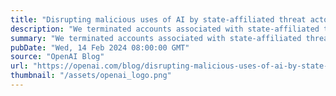 ```yaml
---
title: "Disrupting malicious uses of AI by state-affiliated threat actors"
description: "We terminated accounts associated with state-affiliated threat actors. Our findings show our models offer only limited, incremental capabilities for malicious cybersecurity tasks."
summary: "We terminated accounts associated with state-affiliated threat actors. Our findings show our models offer only limited, incremental capabilities for malicious cybersecurity tasks."
pubDate: "Wed, 14 Feb 2024 08:00:00 GMT"
source: "OpenAI Blog"
url: "https://openai.com/blog/disrupting-malicious-uses-of-ai-by-state-affiliated-threat-actors"
thumbnail: "/assets/openai_logo.png"
---
```



